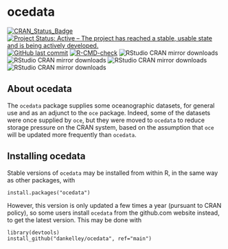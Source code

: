# ocedata

<!-- badges: start -->

[![CRAN\_Status\_Badge](https://www.r-pkg.org/badges/version/ocedata)](https://cran.r-project.org/package=ocedata)
[![Project Status: Active – The project has reached a stable, usable state and is being actively developed.](http://www.repostatus.org/badges/latest/active.svg)](https://www.repostatus.org/)
[![GitHub last commit](https://img.shields.io/github/last-commit/dankelley/ocedata)](https://img.shields.io/github/last-commit/dankelley/ocedata)
[![R-CMD-check](https://github.com/dankelley/ocedata/actions/workflows/R-CMD-check.yaml/badge.svg)](https://github.com/dankelley/ocedata/actions/workflows/R-CMD-check.yaml)
![RStudio CRAN mirror downloads](https://cranlogs.r-pkg.org/badges/last-month/ocedata)
![RStudio CRAN mirror downloads](https://cranlogs.r-pkg.org/badges/last-week/ocedata)
![RStudio CRAN mirror downloads](https://cranlogs.r-pkg.org/badges/last-day/ocedata)
![RStudio CRAN mirror downloads](https://cranlogs.r-pkg.org/badges/grand-total/ocedata)

<!-- badges: end -->


## About ocedata

The `ocedata` package supplies some oceanographic datasets, for general use and
as an adjunct to the `oce` package. Indeed, some of the datasets were once
supplied by `oce`, but they were moved to `ocedata` to reduce storage pressure
on the CRAN system, based on the assumption that `oce` will be updated more
frequently than `ocedata`.


## Installing ocedata

Stable versions of `ocedata` may be installed from within R, in the same way as
other packages, with

    install.packages("ocedata")

However, this version is only updated a few times a year (pursuant to CRAN
policy), so some users install `ocedata` from the github.com website instead,
to get the latest version. This may be done with

    library(devtools)
    install_github("dankelley/ocedata", ref="main")


